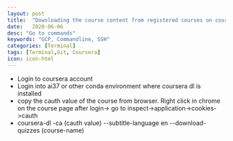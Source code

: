 ```yaml
---
layout: post
title:  "Downloading the course content from registered courses on coursera"
date:   2020-06-06
desc: "Go to commands"
keywords: "GCP, Commandline, SSH"
categories: [Terminal]
tags: [Terminal,Git, Coursera]
icon: icon-html
---
```

<ul>
    <li> Login to coursera account </li> 
    <li> Login into ai37 or other conda environment where coursera dl is installed </li> 
    <li> copy the cauth value of the course from browser. Right click in chrome on the course page after login-> go to inspect->application->cookies->cauth </li> 
    <li> coursera-dl -ca (cauth value) --subtitle-language en --download-quizzes (course-name) </li> 
</ul>
